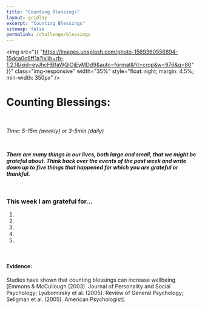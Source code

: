 ```yaml
---
title: "Counting Blessings"
layout: gridlay
excerpt: "Counting Blessings"
sitemap: false
permalink: /challenge/blessings
---
```


<img src="{{ "https://images.unsplash.com/photo-1569360556894-15dca0c6ff1a?ixlib=rb-1.2.1&ixid=eyJhcHBfaWQiOjEyMDd9&auto=format&fit=crop&w=976&q=80" }}" class="img-responsive" width="35%" style="float: right; margin: 4.5%; min-width: 350px" />


# Counting Blessings: 


&nbsp;

*Time: 5-15m (weekly) or 3-5min (daily)*

&nbsp;

***There are many things in our lives, both large and small, that we might be grateful about. Think back over the events of the past week and write down up to five things that happened for which you are grateful or thankful.***

&nbsp;
&nbsp;
&nbsp;

### This week I am grateful for...

1. 
2. 
3.  
4. 
5. 

&nbsp;
&nbsp;
&nbsp;

#### Evidence: 
Studies have shown that counting blessings can increase wellbeing [Emmons & McCullough (2003). Journal of Personality and Social Psychology; Lyubomirsky et al. (2005). Review of General Psychology; Seligman et al. (2005). American Psychologist].

&nbsp;
&nbsp;
